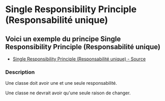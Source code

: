 # Single Responsibility Principle (Responsabilité unique)




## Voici un exemple du principe Single Responsibility Principle (Responsabilité unique)

* [Single Responsibility Principle (Responsabilité unique) - Source](https://github.com/stephweb/solid-php/tree/master/src/1_single-responsibility-principle/index.php)






### Description

Une classe doit avoir une et une seule responsabilité.

Une classe ne devrait avoir qu'une seule raison de changer.